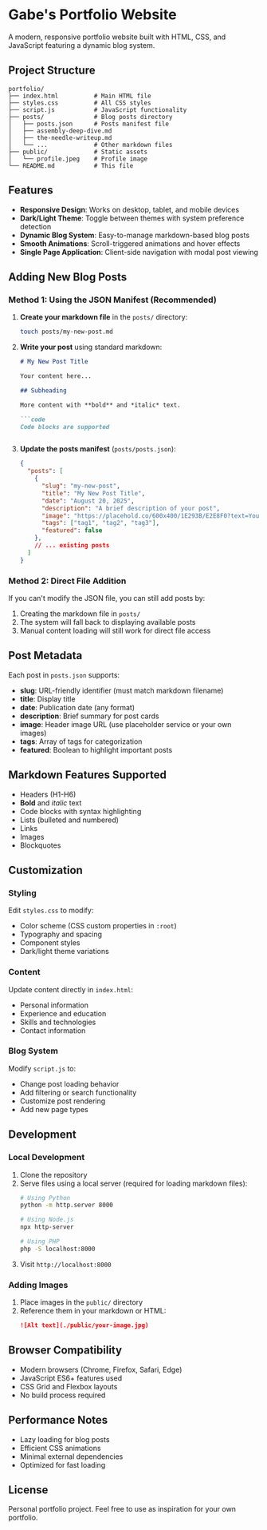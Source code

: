 # Gabe's Portfolio Website

A modern, responsive portfolio website built with HTML, CSS, and JavaScript featuring a dynamic blog system.

## Project Structure

```
portfolio/
├── index.html          # Main HTML file
├── styles.css          # All CSS styles
├── script.js           # JavaScript functionality
├── posts/              # Blog posts directory
│   ├── posts.json      # Posts manifest file
│   ├── assembly-deep-dive.md
│   ├── the-needle-writeup.md
│   └── ...             # Other markdown files
├── public/             # Static assets
│   └── profile.jpeg    # Profile image
└── README.md           # This file
```

## Features

- **Responsive Design**: Works on desktop, tablet, and mobile devices
- **Dark/Light Theme**: Toggle between themes with system preference detection
- **Dynamic Blog System**: Easy-to-manage markdown-based blog posts
- **Smooth Animations**: Scroll-triggered animations and hover effects
- **Single Page Application**: Client-side navigation with modal post viewing

## Adding New Blog Posts

### Method 1: Using the JSON Manifest (Recommended)

1. **Create your markdown file** in the `posts/` directory:
   ```bash
   touch posts/my-new-post.md
   ```

2. **Write your post** using standard markdown:
   ```markdown
   # My New Post Title
   
   Your content here...
   
   ## Subheading
   
   More content with **bold** and *italic* text.
   
   ```code
   Code blocks are supported
   ```
   ```

3. **Update the posts manifest** (`posts/posts.json`):
   ```json
   {
     "posts": [
       {
         "slug": "my-new-post",
         "title": "My New Post Title",
         "date": "August 20, 2025",
         "description": "A brief description of your post",
         "image": "https://placehold.co/600x400/1E293B/E2E8F0?text=Your+Image",
         "tags": ["tag1", "tag2", "tag3"],
         "featured": false
       },
       // ... existing posts
     ]
   }
   ```

### Method 2: Direct File Addition

If you can't modify the JSON file, you can still add posts by:

1. Creating the markdown file in `posts/`
2. The system will fall back to displaying available posts
3. Manual content loading will still work for direct file access

## Post Metadata

Each post in `posts.json` supports:

- **slug**: URL-friendly identifier (must match markdown filename)
- **title**: Display title
- **date**: Publication date (any format)
- **description**: Brief summary for post cards
- **image**: Header image URL (use placeholder service or your own images)
- **tags**: Array of tags for categorization
- **featured**: Boolean to highlight important posts

## Markdown Features Supported

- Headers (H1-H6)
- **Bold** and *italic* text
- Code blocks with syntax highlighting
- Lists (bulleted and numbered)
- Links
- Images
- Blockquotes

## Customization

### Styling
Edit `styles.css` to modify:
- Color scheme (CSS custom properties in `:root`)
- Typography and spacing
- Component styles
- Dark/light theme variations

### Content
Update content directly in `index.html`:
- Personal information
- Experience and education
- Skills and technologies
- Contact information

### Blog System
Modify `script.js` to:
- Change post loading behavior
- Add filtering or search functionality
- Customize post rendering
- Add new page types

## Development

### Local Development
1. Clone the repository
2. Serve files using a local server (required for loading markdown files):
   ```bash
   # Using Python
   python -m http.server 8000
   
   # Using Node.js
   npx http-server
   
   # Using PHP
   php -S localhost:8000
   ```
3. Visit `http://localhost:8000`

### Adding Images
1. Place images in the `public/` directory
2. Reference them in your markdown or HTML:
   ```markdown
   ![Alt text](./public/your-image.jpg)
   ```

## Browser Compatibility

- Modern browsers (Chrome, Firefox, Safari, Edge)
- JavaScript ES6+ features used
- CSS Grid and Flexbox layouts
- No build process required

## Performance Notes

- Lazy loading for blog posts
- Efficient CSS animations
- Minimal external dependencies
- Optimized for fast loading

## License

Personal portfolio project. Feel free to use as inspiration for your own portfolio.
